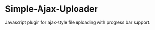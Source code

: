 Simple-Ajax-Uploader
====================

Javascript plugin for ajax-style file uploading with progress bar support.